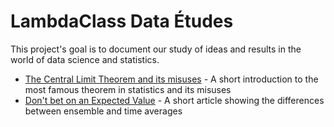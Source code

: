 # LambdaClass Data Études

This project's goal is to document our study of ideas and results in the world of data science and statistics. 

- [The Central Limit Theorem and its misuses](./central_limit_theorem_misuses/) - A short introduction to the most famous theorem in statistics and its misuses
- [Don't bet on an Expected Value](./dont_bet_on_an_ev.html) - A short article showing the differences between ensemble and time averages
